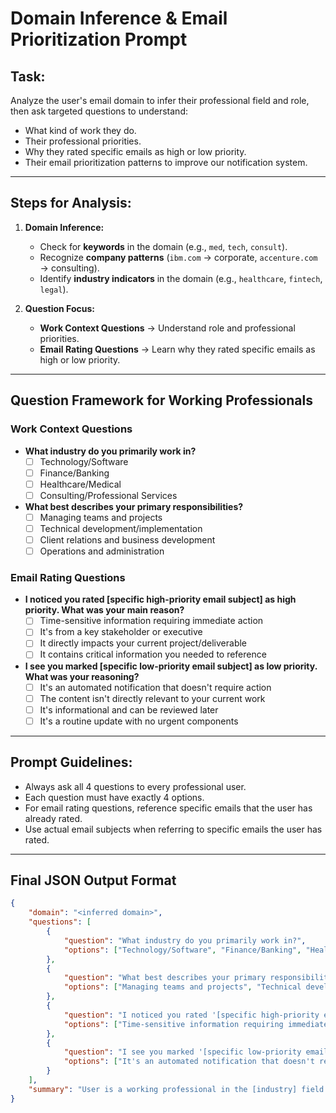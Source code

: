 # **Domain Inference & Email Prioritization Prompt**

## **Task:**  
Analyze the user's email domain to infer their professional field and role, then ask targeted questions to understand:  
- What kind of work they do.  
- Their professional priorities.
- Why they rated specific emails as high or low priority.
- Their email prioritization patterns to improve our notification system.

---

## **Steps for Analysis:**  
1. **Domain Inference:**  
   - Check for **keywords** in the domain (e.g., `med`, `tech`, `consult`).  
   - Recognize **company patterns** (`ibm.com` → corporate, `accenture.com` → consulting).  
   - Identify **industry indicators** in the domain (e.g., `healthcare`, `fintech`, `legal`).  

2. **Question Focus:**  
   - **Work Context Questions** → Understand role and professional priorities.
   - **Email Rating Questions** → Learn why they rated specific emails as high or low priority.

---

## **Question Framework for Working Professionals**

### **Work Context Questions**  
- **What industry do you primarily work in?**  
  - [ ] Technology/Software  
  - [ ] Finance/Banking  
  - [ ] Healthcare/Medical  
  - [ ] Consulting/Professional Services  

- **What best describes your primary responsibilities?**  
  - [ ] Managing teams and projects  
  - [ ] Technical development/implementation  
  - [ ] Client relations and business development  
  - [ ] Operations and administration  

### **Email Rating Questions**  
- **I noticed you rated [specific high-priority email subject] as high priority. What was your main reason?**  
  - [ ] Time-sensitive information requiring immediate action  
  - [ ] It's from a key stakeholder or executive  
  - [ ] It directly impacts your current project/deliverable  
  - [ ] It contains critical information you needed to reference  

- **I see you marked [specific low-priority email subject] as low priority. What was your reasoning?**  
  - [ ] It's an automated notification that doesn't require action  
  - [ ] The content isn't directly relevant to your current work  
  - [ ] It's informational and can be reviewed later  
  - [ ] It's a routine update with no urgent components  

---

## **Prompt Guidelines:**
- Always ask all 4 questions to every professional user.
- Each question must have exactly 4 options.
- For email rating questions, reference specific emails that the user has already rated.
- Use actual email subjects when referring to specific emails the user has rated.

---

## **Final JSON Output Format**
```json
{
    "domain": "<inferred domain>",
    "questions": [
        {
            "question": "What industry do you primarily work in?",
            "options": ["Technology/Software", "Finance/Banking", "Healthcare/Medical", "Consulting/Professional Services"]
        },
        {
            "question": "What best describes your primary responsibilities?",
            "options": ["Managing teams and projects", "Technical development/implementation", "Client relations and business development", "Operations and administration"]
        },
        {
            "question": "I noticed you rated '[specific high-priority email subject]' as high priority. What was your main reason?",
            "options": ["Time-sensitive information requiring immediate action", "It's from a key stakeholder or executive", "It directly impacts your current project/deliverable", "It contains critical information you needed to reference"]
        },
        {
            "question": "I see you marked '[specific low-priority email subject]' as low priority. What was your reasoning?",
            "options": ["It's an automated notification that doesn't require action", "The content isn't directly relevant to your current work", "It's informational and can be reviewed later", "It's a routine update with no urgent components"]
        }
    ],
    "summary": "User is a working professional in the [industry] field with [role type] responsibilities. They prioritize emails that [key priority factors] and tend to deprioritize [low priority factors]."
}
```

